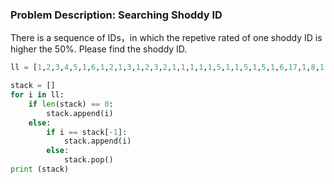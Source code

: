 ### Problem Description: Searching Shoddy ID
There is a sequence of IDs，in which the repetive rated of one shoddy ID is higher the 50%. Please find the shoddy ID.

```python
ll = [1,2,3,4,5,1,6,1,2,1,3,1,2,3,2,1,1,1,1,1,5,1,1,5,1,5,1,6,17,1,8,1,1,1,1,1,1,1,9]

stack = []
for i in ll:
    if len(stack) == 0:
        stack.append(i)
    else:
        if i == stack[-1]:
            stack.append(i)
        else:
            stack.pop()
print (stack)
```
